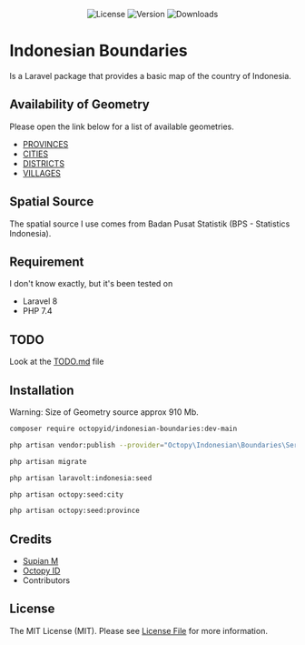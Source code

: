 <p style="align-content: center;text-align: center;">
    <img src="https://poser.pugx.org/octopyid/indonesian-boundaries/license" alt="License">
    <img src="https://poser.pugx.org/octopyid/indonesian-boundaries/v" alt="Version">
    <img src="https://poser.pugx.org/octopyid/indonesian-boundaries/downloads" alt="Downloads">
</p>

# Indonesian Boundaries

Is a Laravel package that provides a basic map of the country of Indonesia.

## Availability of Geometry

Please open the link below for a list of available geometries.

- [PROVINCES](PROVINCES.md)
- [CITIES](CITIES.md)
- [DISTRICTS](DISTRICTS.md)
- [VILLAGES](VILLAGES.md)

## Spatial Source

The spatial source I use comes from Badan Pusat Statistik (BPS - Statistics Indonesia).

## Requirement
I don't know exactly, but it's been tested on
 - Laravel 8
 - PHP 7.4

## TODO
Look at the [TODO.md](TODO.md) file

## Installation

Warning: Size of Geometry source approx 910 Mb.

```bash
composer require octopyid/indonesian-boundaries:dev-main

php artisan vendor:publish --provider="Octopy\Indonesian\Boundaries\ServiceProvider"

php artisan migrate

php artisan laravolt:indonesia:seed

php artisan octopy:seed:city

php artisan octopy:seed:province
```

## Credits

- [Supian M](https://github.com/SupianIDz)
- [Octopy ID](https://github.com/OctopyID)
- Contributors

## License
The MIT License (MIT). Please see [License File](https://github.com/SupianIDz/LaraPersonate/blob/master/LICENSE) for more information.